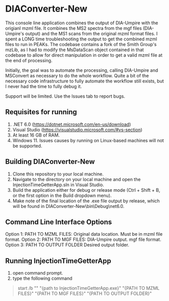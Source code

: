 # DIAConverter-New
This console line application combines the output of DIA-Umpire with the origianl mzml file. It combines the MS2 spectra from the mgf files (DIA-Umpire's output) and the MS1 scans from the original mzml format files. I spent a LONG time troubleshooting the output to get the combined mzml files to run in PEAKs. The codebase contains a fork of the Smith Group's mzLib, as I had to modify the MsDataScan object contained in that codebase to allow for direct manipulation in order to get a valid mzml file at the end of processing.  

Initially, the goal was to automate the processing, calling DIA-Umpire and MSConvert as necessary to do the whole workflow. Quite a bit of the necessary code infrastructure to fully automate the workflow still exists, but I never had the time to fully debug it. 

Support will be limited. Use the Issues tab to report bugs.

## Requisites for running
1) .NET 6.0 (https://dotnet.microsoft.com/en-us/download)
2) Visual Studio (https://visualstudio.microsoft.com/#vs-section)
3) At least 16 GB of RAM. 
4) Windows 11. Issues causes by running on Linux-based machines will not be supported.  

## Building DIAConverter-New
1) Clone this repository to your local machine. 
2) Navigate to the directory on your local machine and open the InjectionTimeGetterApp.sln in Visual Studio. 
3) Build the application either for debug or release mode (Ctrl + Shift + B, or the first option in the Build dropdown menu).  
4) Make note of the final location of the .exe file output by release, which will be found in DIAConverter-New\bin\Debug\net6.0\.

## Command Line Interface Options 
Option 1: PATH TO MZML FILES:
  Original data location. Must be in mzml file format. 
Option 2: PATH TO MGF FILES: 
  DIA-Umpire output. mgf file format. 
Option 3: PATH TO OUTPUT FOLDER
  Desired output folder. 
  
## Running InjectionTimeGetterApp
1) open command prompt. 
2) type the following command 
> start /b "" "{path to InjectionTimeGetterApp.exe}" "{PATH TO MZML FILES}" "{PATH TO MGF FILES}" "{PATH TO OUTPUT FOLDER}"
